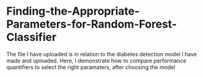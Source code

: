 # Finding-the-Appropriate-Parameters-for-Random-Forest-Classifier

The file I have uploaded is in relation to the diabetes detection model I have made and uploaded. Here, I demonstrate how to compare performance quantifiers to select the right paramaters, after choosing the model
